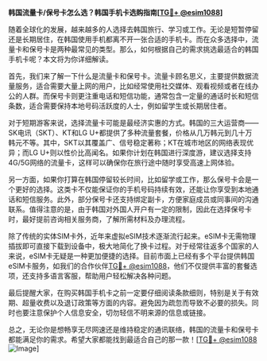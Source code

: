 **韩国流量卡/保号卡怎么选？韩国手机卡选购指南[[TG💪+ @esim1088](https://t.me/s/esim1088)]**

随着全球化的发展，越来越多的人选择去韩国旅行、学习或工作。无论是短暂停留还是长期居住，在韩国使用手机都离不开一张合适的手机卡。而在众多选择中，流量卡和保号卡是两种最常见的类型。那么，如何根据自己的需求挑选最适合的韩国手机卡呢？本文将为你详细解读。

首先，我们来了解一下什么是流量卡和保号卡。流量卡顾名思义，主要提供数据流量服务，适合需要大量上网的用户，比如经常使用社交媒体、观看视频或者在线办公的人群。而保号卡则更注重电话和短信功能，通常包含一定量的通话时长和短信条数，适合需要保持本地号码活跃度的人士，例如留学生或长期居住者。

对于短期游客来说，选择流量卡可能是最经济实惠的方式。韩国的三大运营商——SK电讯（SKT）、KT和LG U+都提供了多种流量套餐，价格从几万韩元到几十万韩元不等。其中，SKT以其覆盖广、信号稳定著称；KT在城市地区的网络表现优异；而LG U+则以性价比高闻名。如果你计划在韩国进行深度游，建议选择支持4G/5G网络的流量卡，这样可以确保你在旅行途中随时享受高速上网体验。

另一方面，如果你打算在韩国停留较长时间，比如留学或工作，那么保号卡会是一个更好的选择。这类卡不仅能保证你的手机号码持续有效，还能让你享受到本地通话和短信服务。此外，部分保号卡还支持绑定副卡，方便家庭成员或同事间的沟通联系。值得注意的是，由于韩国对外国人开户有一定的限制，因此在选择保号卡时，最好提前咨询相关服务商，了解所需材料及办理流程。

除了传统的实体SIM卡外，近年来虚拟eSIM技术逐渐流行起来。eSIM卡无需物理插拔即可直接下载到设备中，极大地简化了换卡过程。对于经常往返多个国家的人来说，eSIM卡无疑是一种更加便捷的选择。目前市面上已经有多个平台提供韩国eSIM卡服务，如我们的合作伙伴[TG💪+ @esim1088](https://t.me/s/esim1088)，他们不仅提供丰富的套餐选项，还支持多语言客服，帮助用户轻松解决各种问题。

最后提醒大家，在购买韩国手机卡之前一定要仔细阅读条款细则，特别是关于有效期、超量收费以及退订政策等方面的内容。避免因为疏忽而导致不必要的损失。同时也要注意保护个人信息安全，切勿轻信不明来源的信息或链接。

总之，无论你是想畅享无尽网速还是维持稳定的通讯联络，韩国的流量卡和保号卡都能满足你的需求。希望大家都能找到最适合自己的那一款！[[TG💪+ @esim1088](https://t.me/s/esim1088) ![Image](https://i.postimg.cc/4NQfJmqS/Snipaste-2025-05-13-00-14-12.png)]